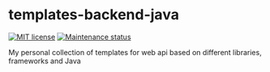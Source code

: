 # templates-backend-java

[![MIT license][license-badge]][license-url]
[![Maintenance status][status-badge]][status-url]

My personal collection of templates for web api based on different libraries, frameworks and Java

[status-url]: https://github.com/vikian050194/templates-backend-java/pulse
[status-badge]: https://img.shields.io/github/last-commit/vikian050194/templates-backend-java.svg

[license-url]: https://github.com/vikian050194/templates-backend-java/blob/master/LICENSE
[license-badge]: https://img.shields.io/github/license/vikian050194/templates-backend-java.svg